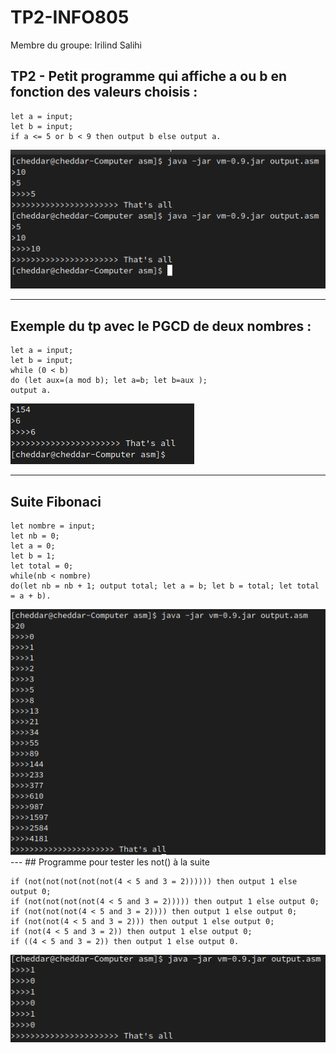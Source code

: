 # TP2-INFO805

Membre du groupe: 
Irilind Salihi
 
## TP2 - Petit programme qui affiche a ou b en fonction des valeurs choisis :

```
let a = input;
let b = input;
if a <= 5 or b < 9 then output b else output a.
```

<img src="exo1.png">

---
## Exemple du tp avec le PGCD de deux nombres :

```
let a = input;
let b = input;
while (0 < b)
do (let aux=(a mod b); let a=b; let b=aux );
output a.
```

<img src="pgcd.png">

---
## Suite Fibonaci

```
let nombre = input;
let nb = 0;
let a = 0;
let b = 1;
let total = 0;
while(nb < nombre)
do(let nb = nb + 1; output total; let a = b; let b = total; let total = a + b).
```

<img src="fibo.png">
---
## Programme pour tester les not() à la suite

```
if (not(not(not(not(not(4 < 5 and 3 = 2)))))) then output 1 else output 0;
if (not(not(not(not(4 < 5 and 3 = 2))))) then output 1 else output 0;
if (not(not(not(4 < 5 and 3 = 2)))) then output 1 else output 0;
if (not(not(4 < 5 and 3 = 2))) then output 1 else output 0;
if (not(4 < 5 and 3 = 2)) then output 1 else output 0;
if ((4 < 5 and 3 = 2)) then output 1 else output 0.
```

<img src="testnot.png">